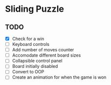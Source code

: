 # Sliding Puzzle

## TODO 
- [x] Check for a win
- [ ] Keyboard controls
- [ ] Add number of moves counter
- [ ] Accomodate different board sizes
- [ ] Collapsible control panel
- [ ] Board initially disabled
- [ ] Convert to OOP
- [ ] Create an animation for when the game is won